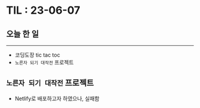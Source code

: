 # TIL : 23-06-07
## 오늘 한 일
---
- 코딩도장 tic tac toc
- `노른자 되기 대작전` 프로젝트

## `노른자 되기 대작전` 프로젝트
- Netlify로 배포하고자 하였으나, 실패함